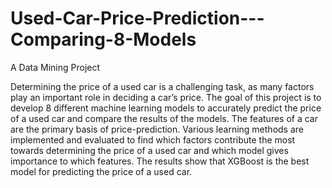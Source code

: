 # Used-Car-Price-Prediction---Comparing-8-Models
A Data Mining Project

Determining the price of a used car is a challenging task, as many factors play an important role in deciding a car’s price. The goal of this project is to develop 8 different machine learning models to accurately predict the price of a used car and compare the results of the models. The features of a car are the primary basis of price-prediction. Various learning methods are implemented and evaluated to find which factors contribute the most towards determining the price of a used car and which model gives importance to which features. The results show that XGBoost is the best model for predicting the price of a used car.
